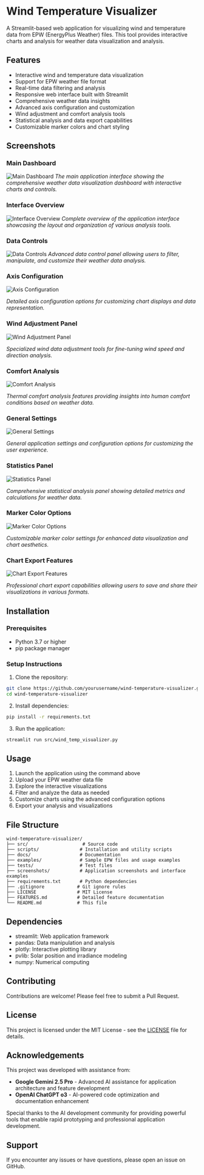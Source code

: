 
# Wind Temperature Visualizer

A Streamlit-based web application for visualizing wind and temperature data from EPW (EnergyPlus Weather) files. This tool provides interactive charts and analysis for weather data visualization and analysis.

## Features

- Interactive wind and temperature data visualization
- Support for EPW weather file format
- Real-time data filtering and analysis
- Responsive web interface built with Streamlit
- Comprehensive weather data insights
- Advanced axis configuration and customization
- Wind adjustment and comfort analysis tools
- Statistical analysis and data export capabilities
- Customizable marker colors and chart styling

## Screenshots

### Main Dashboard
![Main Dashboard](screenshots/main_dashboard.png)
*The main application interface showing the comprehensive weather data visualization dashboard with interactive charts and controls.*

### Interface Overview
![Interface Overview](screenshots/interface_overview.png)
*Complete overview of the application interface showcasing the layout and organization of various analysis tools.*

### Data Controls
![Data Controls](screenshots/data_controls.png)
*Advanced data control panel allowing users to filter, manipulate, and customize their weather data analysis.*

### Axis Configuration
![Axis Configuration](screenshots/axis_configuration.png)

*Detailed axis configuration options for customizing chart displays and data representation.*

### Wind Adjustment Panel
![Wind Adjustment Panel](screenshots/wind_adjustment_panel.png)

*Specialized wind data adjustment tools for fine-tuning wind speed and direction analysis.*

### Comfort Analysis
![Comfort Analysis](screenshots/comfort_analysis.png)

*Thermal comfort analysis features providing insights into human comfort conditions based on weather data.*

### General Settings
![General Settings](screenshots/general_settings.png)

*General application settings and configuration options for customizing the user experience.*

### Statistics Panel
![Statistics Panel](screenshots/statistics_panel.png)

*Comprehensive statistical analysis panel showing detailed metrics and calculations for weather data.*

### Marker Color Options
![Marker Color Options](screenshots/marker_color_options.png)

*Customizable marker color settings for enhanced data visualization and chart aesthetics.*

### Chart Export Features
![Chart Export Features](screenshots/chart_export_features.png)

*Professional chart export capabilities allowing users to save and share their visualizations in various formats.*

## Installation

### Prerequisites

- Python 3.7 or higher
- pip package manager

### Setup Instructions

1. Clone the repository:
```bash
git clone https://github.com/yourusername/wind-temperature-visualizer.git
cd wind-temperature-visualizer
```

2. Install dependencies:
```bash
pip install -r requirements.txt
```

3. Run the application:
```bash
streamlit run src/wind_temp_visualizer.py
```

## Usage

1. Launch the application using the command above
2. Upload your EPW weather data file
3. Explore the interactive visualizations
4. Filter and analyze the data as needed
5. Customize charts using the advanced configuration options
6. Export your analysis and visualizations

## File Structure

```
wind-temperature-visualizer/
├── src/                    # Source code
├── scripts/               # Installation and utility scripts
├── docs/                  # Documentation
├── examples/              # Sample EPW files and usage examples
├── tests/                 # Test files
├── screenshots/           # Application screenshots and interface examples
├── requirements.txt       # Python dependencies
├── .gitignore            # Git ignore rules
├── LICENSE               # MIT License
├── FEATURES.md           # Detailed feature documentation
└── README.md             # This file
```

## Dependencies

- streamlit: Web application framework
- pandas: Data manipulation and analysis
- plotly: Interactive plotting library
- pvlib: Solar position and irradiance modeling
- numpy: Numerical computing

## Contributing

Contributions are welcome! Please feel free to submit a Pull Request.

## License

This project is licensed under the MIT License - see the [LICENSE](LICENSE) file for details.

## Acknowledgements

This project was developed with assistance from:
- **Google Gemini 2.5 Pro** - Advanced AI assistance for application architecture and feature development
- **OpenAI ChatGPT o3** - AI-powered code optimization and documentation enhancement

Special thanks to the AI development community for providing powerful tools that enable rapid prototyping and professional application development.

## Support

If you encounter any issues or have questions, please open an issue on GitHub.

